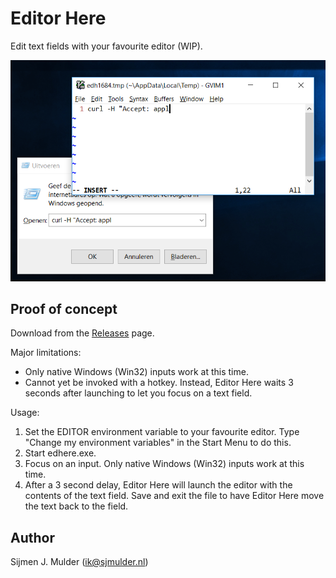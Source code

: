 # Editor Here

Edit text fields with your favourite editor (WIP).

![Screenshot](screenshot.png)

## Proof of concept

Download from the [Releases](https://github.com/sjmulder/edhere/releases)
page.

Major limitations:

 - Only native Windows (Win32) inputs work at this time.
 - Cannot yet be invoked with a hotkey. Instead, Editor Here waits 3 seconds
   after launching to let you focus on a text field. 

Usage: 

 1. Set the EDITOR environment variable to your favourite editor. Type
    "Change my environment variables" in the Start Menu to do this.
 2. Start edhere.exe.
 3. Focus on an input. Only native Windows (Win32) inputs work at this time.
 4. After a 3 second delay, Editor Here will launch the editor with the
    contents of the text field. Save and exit the file to have Editor Here
    move the text back to the field.

## Author

Sijmen J. Mulder (<ik@sjmulder.nl>)
